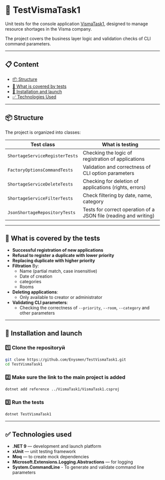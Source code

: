 # 🧪 TestVismaTask1

Unit tests for the console application [VismaTask1](https://github.com/Enysmen/VismaTask1), designed to manage resource shortages in the Visma company.

The project covers the business layer logic and validation checks of CLI command parameters.

---

## 📋 Content

- [📦 Structure](#-structure)
- [🧪 What is covered by tests](#-what-is-covered-by-tests)
- [🔧 Installation and launch](#-installation-and-launch)
- [✅ Technologies Used](#-technologies-used)

---

## 📦 Structure

The project is organized into classes:

| Test class                      | What is testing                                                  |
|-------------------------------  |------------------------------------------------------------------|
| `ShortageServiceRegisterTests`  | Checking the logic of registration of applications               |
| `FactoryOptionsCommandTests`    | Validation and correctness of CLI option parameters              |
| `ShortageServiceDeleteTests`    | Checking for deletion of applications (rights, errors)           |
| `ShortageServiceFilterTests`    | Check filtering by date, name, category                          |
| `JsonShortageRepositoryTests`   | Tests for correct operation of a JSON file (reading and writing) |

---

## 🧪 What is covered by the tests

- **Successful registration of new applications**
- **Refusal to register a duplicate with lower priority**
- **Replacing duplicate with higher priority**
- **Filtration** By:
  - Name (partial match, case insensitive)
  - Date of creation
  - categories
  - Rooms
- **Deleting applications**:
  - Only available to creator or administrator
- **Validating CLI parameters**:
  - Checking the correctness of `--priority`, `--room`, `--category` and other parameters

---

## 🔧 Installation and launch

### 1️⃣ Clone the repositoryй

```bash
git clone https://github.com/Enysmen/TestVismaTask1.git
cd TestVismaTask1
```

### 2️⃣ Make sure the link to the main project is added

```bash
dotnet add reference ../VismaTask1/VismaTask1.csproj
```

### 3️⃣ Run the tests

```bash
dotnet TestVismaTask1
```

---

## ✅ Technologies used

- **.NET 9** — development and launch platform
- **xUnit** — unit testing framework
- **Moq** — to create mock dependencies
- **Microsoft.Extensions.Logging.Abstractions** — for logging
- **System.CommandLine** - To generate and validate command line parameters
